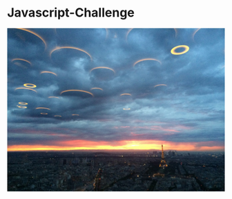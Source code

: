 # Javascript-Challenge

![](https://github.com/hharutyunyan1/Javascript-Challenge/blob/master/UFO-level-1/static/images/UFO%20Sightings.jpg)
